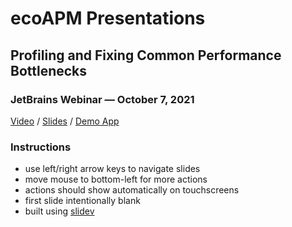# ecoAPM Presentations

## Profiling and Fixing Common Performance Bottlenecks
### JetBrains Webinar &mdash; October 7, 2021

[Video](https://youtu.be/DsFolcdyWhs) / [Slides](https://ecoAPM.github.io/presentations/JB2021) / [Demo App](https://github.com/ecoAPM/presentations/tree/JB2021)

### Instructions
- use left/right arrow keys to navigate slides
- move mouse to bottom-left for more actions
- actions should show automatically on touchscreens
- first slide intentionally blank
- built using [slidev](https://sli.dev)
